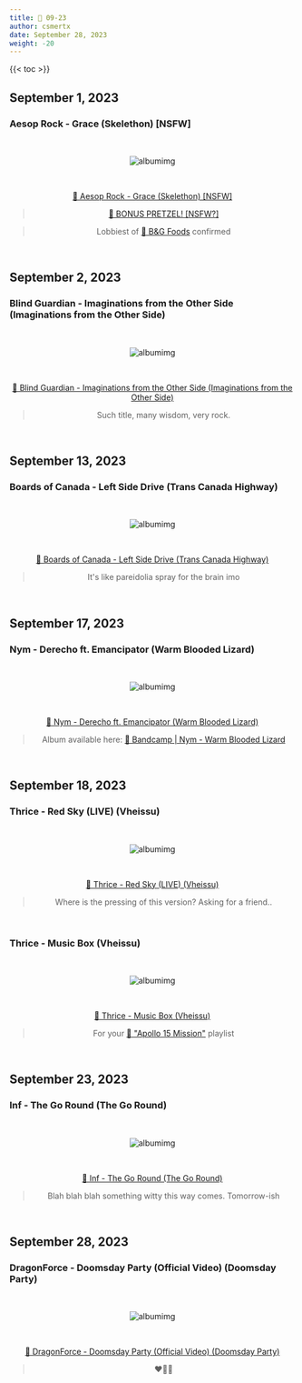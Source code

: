 ```yaml
---
title: 🎸 09-23
author: csmertx
date: September 28, 2023
weight: -20
---
```


<!--more-->

{{< toc >}}

## September 1, 2023
### Aesop Rock - Grace (Skelethon) [NSFW]

<br />
<div style="text-align: center;">

![albumimg](/Blog/music/images/aesop_rock_skelethon_digipak.jpg "Aesop Rock - Skelethon (Digipak CD) - Album Art")

<br />

[🔗 Aesop Rock - Grace (Skelethon) [NSFW]](https://www.youtube.com/watch?v=4bX_RtIo2hY "YouTube | Aesop Rock - Grace (Skelethon)")
> [🔗 BONUS PRETZEL! [NSFW?]](https://www.youtube.com/watch?v=5gA-1bpXarY "YouTube | ATHF and Sealab 2021 crossover")

> Lobbiest of [🔗 B&G Foods](https://en.wikipedia.org/wiki/B%26G_Foods "Wikipedia | B&G Foods") confirmed
</div>
<br />

## September 2, 2023
### Blind Guardian - Imaginations from the Other Side (Imaginations from the Other Side)

<br />
<div style="text-align: center;">

![albumimg](/Blog/music/images/blind_guardian_imaginations_from_the_other_side.jpg "Blind Guardian - Imaginations from the Other Side - Album Art")

<br />

[🔗 Blind Guardian - Imaginations from the Other Side (Imaginations from the Other Side)](https://www.youtube.com/watch?v=HPG7gYoqpHM "YouTube | Blind Guardian - Imaginations from the Other Side (Imaginations from the Other Side)")
> Such title, many wisdom, very rock.

</div>
<br />

## September 13, 2023
### Boards of Canada - Left Side Drive (Trans Canada Highway)

<br />
<div style="text-align: center;">

![albumimg](/Blog/music/images/boards_of_canada_trans_canada_highway.jpg "Boards of Canada - Trans Canada Highway - Album Art")

<br />

[🔗 Boards of Canada - Left Side Drive (Trans Canada Highway)](https://www.youtube.com/watch?v=nEdMHsQI2eY "YouTube | Boards of Canada - Left Side Drive (Trans Canada Highway)")
> It's like pareidolia spray for the brain imo

</div>
<br />

## September 17, 2023
### Nym - Derecho ft. Emancipator (Warm Blooded Lizard)

<br />
<div style="text-align: center;">

![albumimg](/Blog/music/images/nym_warm_blooded_lizard.png "Nym - Warm Blooded Lizard - Album Art")

<br />

[🔗 Nym - Derecho ft. Emancipator (Warm Blooded Lizard)](https://www.youtube.com/watch?v=2raxfQHXQv4 "YouTube | Nym - Derecho ft. Emancipator (Warm Blooded Lizard)")
> Album available here: [🔗 Bandcamp | Nym - Warm Blooded Lizard](https://nymself.bandcamp.com/album/warm-blooded-lizard "Bandcamp | Nym - Warm Blooded Lizard")

</div>
<br />

## September 18, 2023
### Thrice - Red Sky (LIVE) (Vheissu)

<br />
<div style="text-align: center;">

![albumimg](/Blog/music/images/thrice_vheissu_photo.jpg "Thrice - Vheissu - Music CD Photo")

<br />

[🔗 Thrice - Red Sky (LIVE) (Vheissu)](https://www.youtube.com/watch?v=0tvFaVT9JEg "YouTube | Thrice - Red Sky (LIVE) (Vheissu)")
> Where is the pressing of this version? Asking for a friend..

</div>
<br />

### Thrice - Music Box (Vheissu)

<br />
<div style="text-align: center;">

![albumimg](/Blog/music/images/thrice_vheissu_photo.jpg "Thrice - Vheissu - Music CD Photo")

<br />

[🔗 Thrice - Music Box (Vheissu)](https://www.youtube.com/watch?v=Z-vePSrRtlk "YouTube | Thrice - Music Box (Vheissu)")
> For your [🔗 "Apollo 15 Mission"](https://genius.com/Thrice-music-box-lyrics "Genius Lyrics | Thrice - Music Box (Vheissu)") playlist

</div>
<br />

## September 23, 2023
### Inf - The Go Round (The Go Round)

<br />
<div style="text-align: center;">

![albumimg](/Blog/music/images/inf_the_go_round.jpg "Inf - The Go Round - Album Art")

<br />

[🔗 Inf - The Go Round (The Go Round)](https://www.youtube.com/watch?v=BLLsSlu7Mfs "YouTube | Inf - The Go Round (The Go Round)")
> Blah blah blah something witty this way comes. Tomorrow-ish

</div>
<br />

## September 28, 2023
### DragonForce - Doomsday Party (Official Video) (Doomsday Party)

<br />
<div style="text-align: center;">

![albumimg](/Blog/music/images/dragonforce_doomsday_party.jpg "DragonForce - Doomsday Party - Album Art")

<br />

[🔗 DragonForce - Doomsday Party (Official Video) (Doomsday Party)](https://www.youtube.com/watch?v=H3vd4t1atSM "YouTube | DragonForce - Doomsday Party (Official Video) (Doomsday Party)")
> ❤️‍🔥🤘

</div>
<br />